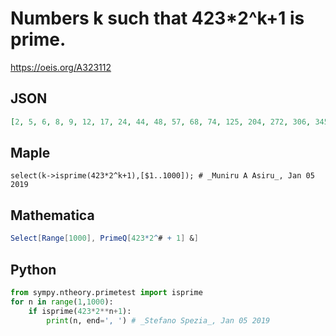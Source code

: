 # Numbers k such that 423\*2^k\+1 is prime\.
https://oeis.org/A323112
## JSON
```JSON
[2, 5, 6, 8, 9, 12, 17, 24, 44, 48, 57, 68, 74, 125, 204, 272, 306, 345, 378, 488, 528, 678, 750, 974, 1140, 2274, 2928, 4532, 4533, 6173, 7784, 12500, 14436, 15404, 16406, 56730, 76332, 150317, 207956, 215652, 256686, 269598, 276024, 509720, 644966, 850217]
```
## Maple
```Maple
select(k->isprime(423*2^k+1),[$1..1000]); # _Muniru A Asiru_, Jan 05 2019
```
## Mathematica
```Mathematica
Select[Range[1000], PrimeQ[423*2^# + 1] &]
```
## Python
```Python
from sympy.ntheory.primetest import isprime
for n in range(1,1000):
    if isprime(423*2**n+1):
        print(n, end=', ') # _Stefano Spezia_, Jan 05 2019
```
